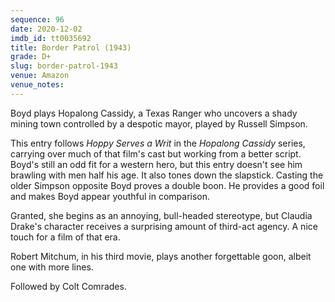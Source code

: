 ```yaml
---
sequence: 96
date: 2020-12-02
imdb_id: tt0035692
title: Border Patrol (1943)
grade: D+
slug: border-patrol-1943
venue: Amazon
venue_notes:
---
```


Boyd plays Hopalong Cassidy, a Texas Ranger who uncovers a shady mining town controlled by a despotic mayor, played by Russell Simpson.

<!-- end -->

This entry follows <span data-imdb-id="tt0036016">_Hoppy Serves a Writ_</span> in the _Hopalong Cassidy_ series, carrying over much of that film's cast but working from a better script. Boyd's still an odd fit for a western hero, but this entry doesn't see him brawling with men half his age. It also tones down the slapstick. Casting the older Simpson opposite Boyd proves a double boon. He provides a good foil and makes Boyd appear youthful in comparison.

Granted, she begins as an annoying, bull-headed stereotype, but Claudia Drake's character receives a surprising amount of third-act agency. A nice touch for a film of that era.

Robert Mitchum, in his third movie, plays another forgettable goon, albeit one with more lines.

Followed by <span data-imdb-id="tt0035744">Colt Comrades</span>.
